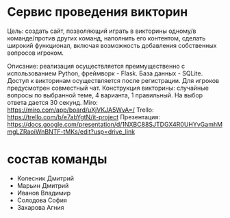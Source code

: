 # Сервис проведения викторин

Цель: создать сайт, позволяющий играть в викторины одному/в команде/против других команд, наполнить его контентом, сделать широкий функционал, включая возможность добавления собственных вопросов игроком. 

Описание: реализация осуществляется преимущественно с использованием Python, фреймворк - Flask. База данных - SQLite. Доступ к викторинам осуществляется после регистрации. Для игроков предусмотрен совместный чат. Конструкция викторины: случайные вопросы по выбранной теме, 4 варианта, 1 правильный. На выбор ответа дается 30 секунд. 
Miro: https://miro.com/app/board/uXjVKJA5WvA=/
Trello: https://trello.com/b/e7abYgtN/it-project
Презентация: https://docs.google.com/presentation/d/1NXBC88SJTDGX4R0UHYvGamhMmgLZRaoiWnBNTF-tMKs/edit?usp=drive_link
# состав команды
- Колесник Дмитрий
- Марьин Дмитрий
- Иванов Владимир
- Солодова София
- Захарова Агния
